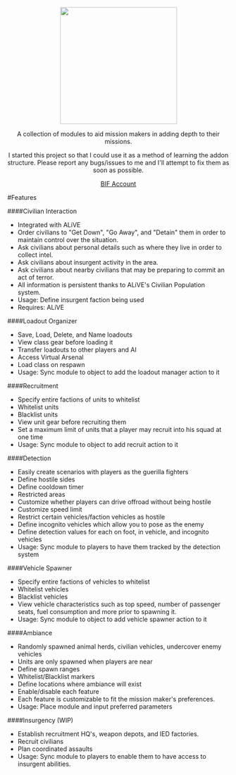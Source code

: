 <p align="center">
    <img src="https://github.com/SpyderBlack723/SpyderAddons/blob/develop/images/LogoBlack.png" width="265">
</p>

<p align="center">
A collection of modules to aid mission makers in adding depth to their missions.
</p>
<p align="center">
I started this project so that I could use it as a method of learning the addon structure. Please report any bugs/issues to me and I'll attempt to fix them as soon as possible.
</p>

<p align="center">
     <a href="https://forums.bistudio.com/user/802166-spyderblack723">BIF Account</a></strong></sup>
</p>

#Features

####Civilian Interaction
  - Integrated with ALiVE
  - Order civilians to "Get Down", "Go Away", and "Detain" them in order to maintain control over the situation.
  - Ask civilians about personal details such as where they live in order to collect intel.
  - Ask civilians about insurgent activity in the area.
  - Ask civilians about nearby civilians that may be preparing to commit an act of terror.
  - All information is persistent thanks to ALiVE's Civilian Population system.
   - Usage: Define insurgent faction being used
   - Requires: ALiVE

####Loadout Organizer
  - Save, Load, Delete, and Name loadouts
  - View class gear before loading it
  - Transfer loadouts to other players and AI
  - Access Virtual Arsenal
  - Load class on respawn
   - Usage: Sync module to object to add the loadout manager action to it

####Recruitment
  - Specify entire factions of units to whitelist
  - Whitelist units
  - Blacklist units
  - View unit gear before recruiting them
  - Set a maximum limit of units that a player may recruit into his squad at one time
   - Usage: Sync module to object to add recruit action to it

####Detection
 - Easily create scenarios with players as the guerilla fighters
 - Define hostile sides
 - Define cooldown timer
 - Restricted areas
 - Customize whether players can drive offroad without being hostile
 - Customize speed limit
 - Restrict certain vehicles/faction vehicles as hostile
 - Define incognito vehicles which allow you to pose as the enemy
 - Define detection values for each on foot, in vehicle, and incognito vehicles
  - Usage: Sync module to players to have them tracked by the detection system

####Vehicle Spawner
 - Specify entire factions of vehicles to whitelist
 - Whitelist vehicles
 - Blacklist vehicles
 - View vehicle characteristics such as top speed, number of passenger seats, fuel consumption and more prior to spawning it.
  - Usage: Sync module to object to add vehicle spawner action to it

####Ambiance
 - Randomly spawned animal herds, civilian vehicles, undercover enemy vehicles
 - Units are only spawned when players are near
 - Define spawn ranges
 - Whitelist/Blacklist markers
 - Define locations where ambiance will exist
 - Enable/disable each feature
 - Each feature is customizable to fit the mission maker's preferences.
  - Usage: Place module and input preferred parameters

####Insurgency (WIP)
 - Establish recruitment HQ's, weapon depots, and IED factories.
 - Recruit civilians
 - Plan coordinated assaults
  - Usage: Sync module to players to enable them to have access to insurgent abilities.
